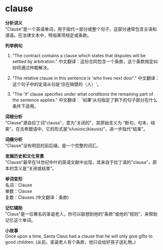 # clause

**分析词义**  
"Clause"是一个英语单词，用于指代一部分或整个句子，这部分通常包含主语和谓语。在法律文本中，特指某项规定或条款。

  

**列举例句**

  

1.  "The contract contains a clause which states that disputes will be settled by arbitration." 中文翻译：这份合同包含一个条款，这个条款规定纠纷将通过仲裁解决。
    
      
    
2.  "The relative clause in this sentence is 'who lives next door'." 中文翻译：这个句子中的定语从句是'住在隔壁的（人）'。
    
      
    
3.  "The 'if' clause specifies under what conditions the remaining part of the sentence applies." 中文翻译： '如果'从句指定了剩下的句子部分在什么条件下适用。
    
      
    

  

**词根分析**  
"Clause"源自拉丁词"clausa"，意为"关闭的"，其原始含义为 “断句，句末，结束”。在古希腊语中，它的形式是“κλαύσις(klausis)”，进一步指代“结束”。

  

**词缀分析**  
"Clause"没有明显的前后缀，是一个完整的词汇。

  

**发展历史和文化背景**  
"Clause"最早在14世纪中叶的英语文献中出现，其来自于拉丁语的"clausa"，原本的含义是“关闭或结束”。

  

**单词变形**  
名词：Clause  
单数：Clause  
复数：Clauses (中文翻译：条款)

  

**记忆辅助**  
"Claus"是一位著名的圣诞老人，你可以联想到他的“条款”或他的“规则”，来帮助记忆这个单词。

  

**小故事**  
Once upon a time, Santa Claus had a clause that he will only give gifts to good children. (从前，圣诞老人有个条款，他只会给好孩子送礼物。)
